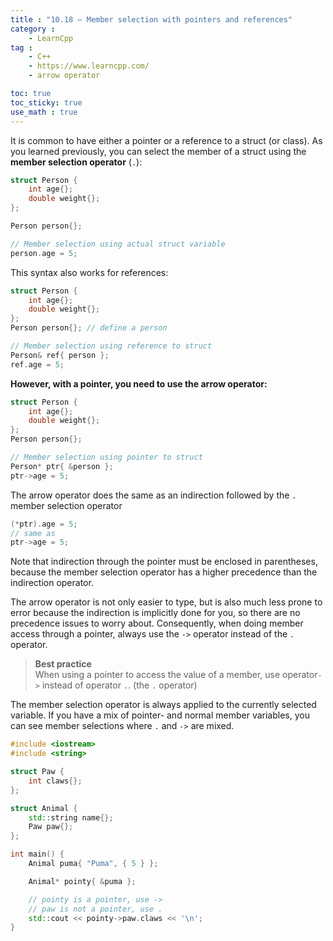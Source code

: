 ```yaml
---
title : "10.18 — Member selection with pointers and references"
category :
    - LearnCpp
tag : 
    - C++
    - https://www.learncpp.com/
    - arrow operator

toc: true  
toc_sticky: true 
use_math : true
---
```



It is common to have either a pointer or a reference to a struct (or class). As you learned previously, you can select the member of a struct using the **member selection operator** (`.`):

```c++
struct Person {
    int age{};
    double weight{};
};

Person person{};

// Member selection using actual struct variable
person.age = 5;
```

This syntax also works for references:

```c++
struct Person {
    int age{};
    double weight{};
};
Person person{}; // define a person

// Member selection using reference to struct
Person& ref{ person };
ref.age = 5;
```

**However, with a pointer, you need to use the arrow operator:**

```c++
struct Person {
    int age{};
    double weight{};
};
Person person{};

// Member selection using pointer to struct
Person* ptr{ &person };
ptr->age = 5;
```

The arrow operator does the same as an indirection followed by the `.` member selection operator

```c++
(*ptr).age = 5;
// same as
ptr->age = 5;
```

Note that indirection through the pointer must be enclosed in parentheses, because the member selection operator has a higher precedence than the indirection operator.

The arrow operator is not only easier to type, but is also much less prone to error because the indirection is implicitly done for you, so there are no precedence issues to worry about. Consequently, when doing member access through a pointer, always use the `->` operator instead of the `.` operator.

>**Best practice**  
When using a pointer to access the value of a member, use operator`->` instead of operator `.`. (the `.` operator)

The member selection operator is always applied to the currently selected variable. If you have a mix of pointer- and normal member variables, you can see member selections where `.` and `->` are mixed.

```c++
#include <iostream>
#include <string>

struct Paw {
    int claws{};
};

struct Animal {
    std::string name{};
    Paw paw{};
};

int main() {
    Animal puma{ "Puma", { 5 } };

    Animal* pointy{ &puma };

    // pointy is a pointer, use ->
    // paw is not a pointer, use .
    std::cout << pointy->paw.claws << '\n';
}
```